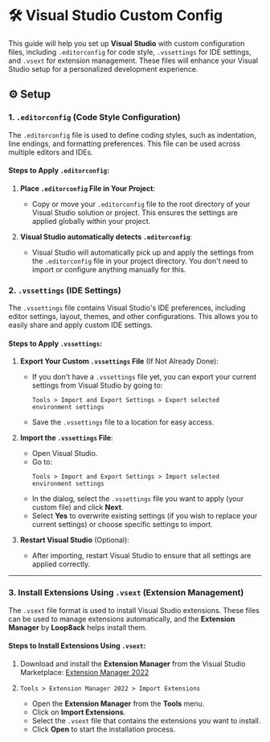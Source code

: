 # 🛠️ Visual Studio Custom Config

This guide will help you set up **Visual Studio** with custom configuration files, including `.editorconfig` for code style, `.vssettings` for IDE settings, and `.vsext` for extension management. These files will enhance your Visual Studio setup for a personalized development experience.

## ⚙️ Setup

### 1. `.editorconfig` (Code Style Configuration)

The `.editorconfig` file is used to define coding styles, such as indentation, line endings, and formatting preferences. This file can be used across multiple editors and IDEs.

#### Steps to Apply `.editorconfig`:

1. **Place `.editorconfig` File in Your Project**:
   - Copy or move your `.editorconfig` file to the root directory of your Visual Studio solution or project. This ensures the settings are applied globally within your project.

2. **Visual Studio automatically detects `.editorconfig`**:
   - Visual Studio will automatically pick up and apply the settings from the `.editorconfig` file in your project directory. You don't need to import or configure anything manually for this.

### 2. `.vssettings` (IDE Settings)

The `.vssettings` file contains Visual Studio's IDE preferences, including editor settings, layout, themes, and other configurations. This allows you to easily share and apply custom IDE settings.

#### Steps to Apply `.vssettings`:

1. **Export Your Custom `.vssettings` File** (If Not Already Done):
   - If you don't have a `.vssettings` file yet, you can export your current settings from Visual Studio by going to:
     ```
     Tools > Import and Export Settings > Export selected environment settings
     ```
   - Save the `.vssettings` file to a location for easy access.

2. **Import the `.vssettings` File**:
   - Open Visual Studio.
   - Go to:
     ```
     Tools > Import and Export Settings > Import selected environment settings
     ```
   - In the dialog, select the `.vssettings` file you want to apply (your custom file) and click **Next**.
   - Select **Yes** to overwrite existing settings (if you wish to replace your current settings) or choose specific settings to import.

3. **Restart Visual Studio** (Optional):
   - After importing, restart Visual Studio to ensure that all settings are applied correctly.

---

### 3. **Install Extensions Using `.vsext`** (Extension Management)

The `.vsext` file format is used to install Visual Studio extensions. These files can be used to manage extensions automatically, and the **Extension Manager** by **Loop8ack** helps install them.

#### Steps to Install Extensions Using `.vsext`:

1. Download and install the **Extension Manager** from the Visual Studio Marketplace:
     [Extension Manager 2022](https://marketplace.visualstudio.com/items?itemName=Loop8ack.ExtensionManager2022)

2. `Tools > Extension Manager 2022 > Import Extensions`
   - Open the **Extension Manager** from the **Tools** menu.
   - Click on **Import Extensions**.
   - Select the `.vsext` file that contains the extensions you want to install.
   - Click **Open** to start the installation process.
